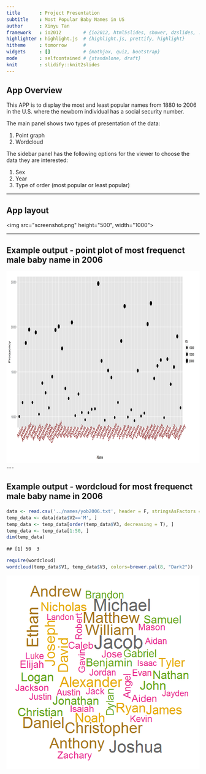 ```yaml
---
title       : Project Presentation
subtitle    : Most Popular Baby Names in US
author      : Xinyu Tan
framework   : io2012        # {io2012, html5slides, shower, dzslides, ...}
highlighter : highlight.js  # {highlight.js, prettify, highlight}
hitheme     : tomorrow      # 
widgets     : []            # {mathjax, quiz, bootstrap}
mode        : selfcontained # {standalone, draft}
knit        : slidify::knit2slides
---
```


## App Overview

This APP is to display the most and least popular names from 1880 to 2006 in the U.S. where the newborn individual has a social security number.

The main panel shows two types of presentation of the data: 

1. Point graph
2. Wordcloud


The sidebar panel has the following options for the viewer to choose the data they are interested:

1. Sex
2. Year
3. Type of order (most popular or least popular)

---

## App layout

<img src="screenshot.png" height="500", width="1000">

---

## Example output - point plot of most frequenct male baby name in 2006


<img src="p1.jpg" width=1000, height = 500>
---

## Example output - wordcloud for most frequenct male baby name in 2006


```r
data <- read.csv('../names/yob2006.txt', header = F, stringsAsFactors = F)
temp_data <- data[data$V2=='M', ]
temp_data <- temp_data[order(temp_data$V3, decreasing = T), ]
temp_data <- temp_data[1:50, ]
dim(temp_data)
```

```
## [1] 50  3
```

```r
require(wordcloud)
wordcloud(temp_data$V1, temp_data$V3, colors=brewer.pal(8, "Dark2"))
```

![plot of chunk unnamed-chunk-2](assets/fig/unnamed-chunk-2-1.png) 


